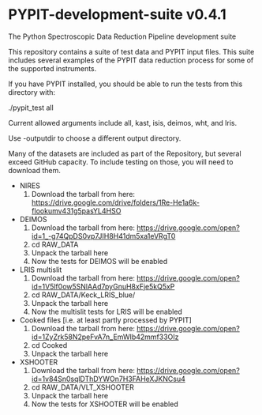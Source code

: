 # PYPIT-development-suite v0.4.1

The Python Spectroscopic Data Reduction Pipeline development suite

This repository contains a suite of test data and PYPIT input files. 
This suite includes several examples of the PYPIT data reduction process 
for some of the supported instruments.

If you have PYPIT installed, you should be able to run
the tests from this directory with:

./pypit_test all

Current allowed arguments include all, kast, isis, deimos, wht, and lris.

Use -outputdir to choose a different output directory.

Many of the datasets are included as part of the Repository,
but several exceed GitHub capacity.  To include testing on
those, you will need to download them.

* NIRES
    1. Download the tarball from here: https://drive.google.com/drive/folders/1Re-He1a6k-flookumv431g5pasYL4HSO
* DEIMOS
    1. Download the tarball from here: https://drive.google.com/open?id=1_-g74QpDS0vp7JIH8H41dm5xa1eVRgT0
    1. cd RAW_DATA
    1. Unpack the tarball here
    1. Now the tests for DEIMOS will be enabled
* LRIS multislit
    1. Download the tarball from here: https://drive.google.com/open?id=1V5lf0ow5SNlAAd7pyGnuH8xFje5kQ5xP
    1. cd RAW_DATA/Keck_LRIS_blue/
    1. Unpack the tarball here
    1. Now the multislit tests for LRIS will be enabled
* Cooked files [i.e. at least partly processed by PYPIT]
    1. Download the tarball from here: https://drive.google.com/open?id=1ZyZrk58N2peFvA7n_EmWIb42mmf33OIz
    1. cd Cooked
    1. Unpack the tarball here
* XSHOOTER
    1. Download the tarball from here: https://drive.google.com/open?id=1v84Sn0sqlDThDYWOn7H3FAHeXJKNCsu4
    1. cd RAW_DATA/VLT_XSHOOTER
    1. Unpack the tarball here
    1. Now the tests for XSHOOTER will be enabled


